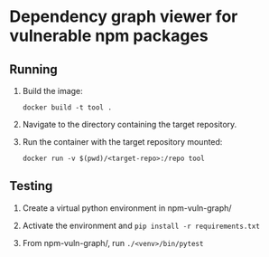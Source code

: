 # Dependency graph viewer for vulnerable npm packages 

## Running

1. Build the image:

    `docker build -t tool .`

2. Navigate to the directory containing the target repository.

3. Run the container with the target repository mounted:

    `docker run -v $(pwd)/<target-repo>:/repo tool`

## Testing

1. Create a virtual python environment in npm-vuln-graph/


2. Activate the environment and `pip install -r requirements.txt`

3. From npm-vuln-graph/, run `./<venv>/bin/pytest`
